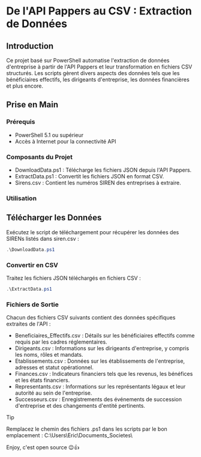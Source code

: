 
# De l'API Pappers au CSV : Extraction de Données

## Introduction
Ce projet basé sur PowerShell automatise l'extraction de données d'entreprise à partir de l'API Pappers et leur transformation en fichiers CSV structurés. Les scripts gèrent divers aspects des données tels que les bénéficiaires effectifs, les dirigeants d'entreprise, les données financières et plus encore.

## Prise en Main

### Prérequis
- PowerShell 5.1 ou supérieur
- Accès à Internet pour la connectivité API

### Composants du Projet
* DownloadData.ps1 : Télécharge les fichiers JSON depuis l'API Pappers.
* ExtractData.ps1 : Convertit les fichiers JSON en format CSV.
* Sirens.csv : Contient les numéros SIREN des entreprises à extraire.

### Utilisation
## Télécharger les Données
Exécutez le script de téléchargement pour récupérer les données des SIRENs listés dans siren.csv :

```powershell
.\DownloadData.ps1
```

### Convertir en CSV
Traitez les fichiers JSON téléchargés en fichiers CSV :

```powershell
.\ExtractData.ps1
```

### Fichiers de Sortie
Chacun des fichiers CSV suivants contient des données spécifiques extraites de l'API :

* Beneficiaires_Effectifs.csv : Détails sur les bénéficiaires effectifs comme requis par les cadres réglementaires.
* Dirigeants.csv : Informations sur les dirigeants d'entreprise, y compris les noms, rôles et mandats.
* Etablissements.csv : Données sur les établissements de l'entreprise, adresses et statut opérationnel.
* Finances.csv : Indicateurs financiers tels que les revenus, les bénéfices et les états financiers.
* Representants.csv : Informations sur les représentants légaux et leur autorité au sein de l'entreprise.
* Successeurs.csv : Enregistrements des événements de succession d'entreprise et des changements d'entité pertinents.

> [!TIP]
> Remplacez le chemin des fichiers .ps1 dans les scripts par le bon emplacement : C:\Users\Eric\Documents\_Societes\

Enjoy, c'est open source 😉👍
